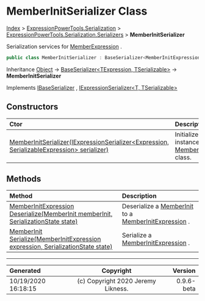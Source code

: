 ﻿# MemberInitSerializer Class

[Index](../index.md) > [ExpressionPowerTools.Serialization](ExpressionPowerTools.Serialization.a.md) > [ExpressionPowerTools.Serialization.Serializers](ExpressionPowerTools.Serialization.Serializers.n.md) > **MemberInitSerializer**

Serialization services for [MemberExpression](https://docs.microsoft.com/dotnet/api/system.linq.expressions.memberexpression) .

```csharp
public class MemberInitSerializer : BaseSerializer<MemberInitExpression, MemberInit>, IExpressionSerializer<MemberInitExpression, MemberInit>, IBaseSerializer
```

Inheritance [Object](https://docs.microsoft.com/dotnet/api/system.object) → [BaseSerializer&lt;TExpression, TSerializable>](ExpressionPowerTools.Serialization.Serializers.BaseSerializer`2.cs.md) → **MemberInitSerializer**

Implements  [IBaseSerializer](ExpressionPowerTools.Serialization.Signatures.IBaseSerializer.i.md) ,  [IExpressionSerializer&lt;T, TSerializable>](ExpressionPowerTools.Serialization.Signatures.IExpressionSerializer`2.i.md) 

## Constructors

| Ctor | Description |
| :-- | :-- |
| [MemberInitSerializer(IExpressionSerializer&lt;Expression, SerializableExpression> serializer)](ExpressionPowerTools.Serialization.Serializers.MemberInitSerializer.ctor.md#memberinitserializeriexpressionserializerexpression-serializableexpression-serializer) | Initializes a new instance of the [MemberInitSerializer](ExpressionPowerTools.Serialization.Serializers.MemberInitSerializer.cs.md) class. |
## Methods

| Method | Description |
| :-- | :-- |
| [MemberInitExpression Deserialize(MemberInit memberInit, SerializationState state)](ExpressionPowerTools.Serialization.Serializers.MemberInitSerializer.Deserialize.m.md) | Deserialize a [MemberInit](ExpressionPowerTools.Serialization.Serializers.MemberInit.cs.md) to a [MemberInitExpression](https://docs.microsoft.com/dotnet/api/system.linq.expressions.memberinitexpression) . |
| [MemberInit Serialize(MemberInitExpression expression, SerializationState state)](ExpressionPowerTools.Serialization.Serializers.MemberInitSerializer.Serialize.m.md) | Serialize a [MemberInitExpression](https://docs.microsoft.com/dotnet/api/system.linq.expressions.memberinitexpression) . |

---

| Generated | Copyright | Version |
| :-- | :-: | --: |
| 10/19/2020 16:18:15 | (c) Copyright 2020 Jeremy Likness. | 0.9.6-beta |
